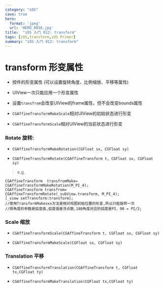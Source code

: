 ```yaml
---
category: "iOS"
cave: true
hero:
  format: 'jpeg'
  url: 'HERO_0016.jpg'
title:  "iOS 入门 012: transform"
tags: [iOS,transform,iOS Primer]
summary: "iOS 入门 012: transform"
---
```

# transform 形变属性

* 控件的形变属性 (可以设置旋转角度、比例缩放、平移等属性) 

* UIView一次只能应用一个形变属性

* 设置`transfrom`会改变UIView的frame属性，但不会改变bounds属性

* `CGAffineTransformMakeScale`相对UIView的初始状态进行形变

* `CGAffineTransformScale`相对UIView的当前状态进行形变

### Rotate 旋转:

* `CGAffineTransformMakeRotation(CGFloat sx, CGFloat sy)`

* `CGAffineTransformRotate(CGAffineTransform t, CGFloat sx, CGFloat sy)`

> e.g.

```objc
CGAffineTransform  transfromMake= CGAffineTransformMakeRotation(M_PI_4);
CGAffineTransform transfrom= CGAffineTransformRotate(_subView.transform, M_PI_4);
[_view setTransform:transform];
//使用TransformMakexxx方法是相对视图初始位置的形变,所以只能旋转一次
//择角度的参数是弧度值,弧度值是浮点数,180角度对应的弧度是PI，90 = PI/2;
```

### Scale 缩放

* `CGAffineTransformScale(CGAffineTransform t, CGFloat sx, CGFloat sy)`

* `CGAffineTransformMakeScale(CGFloat sx, CGFloat sy)`

### Translation 平移

* `CGAffineTransformTranslation(CGAffineTransform t, CGFloat tx,CGFloat ty)`

* `CGAffineTransformMakeTranslation(CGFloat tx,CGFloat ty)`



